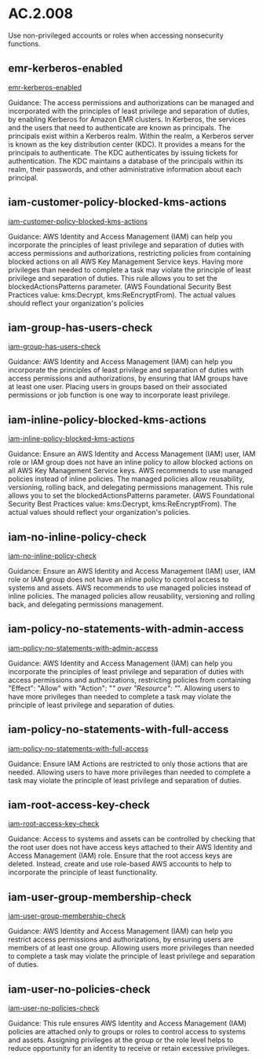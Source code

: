# AC.2.008
Use non-privileged accounts or roles when accessing nonsecurity functions.

##  emr-kerberos-enabled
[emr-kerberos-enabled](https://docs.aws.amazon.com/config/latest/developerguide/emr-kerberos-enabled.html)

Guidance:
The access permissions and authorizations can be managed and incorporated with the principles of least privilege and separation of duties, by enabling Kerberos for Amazon EMR clusters. In Kerberos, the services and the users that need to authenticate are known as principals. The principals exist within a Kerberos realm. Within the realm, a Kerberos server is known as the key distribution center (KDC). It provides a means for the principals to authenticate. The KDC authenticates by issuing tickets for authentication. The KDC maintains a database of the principals within its realm, their passwords, and other administrative information about each principal.

##  iam-customer-policy-blocked-kms-actions
[iam-customer-policy-blocked-kms-actions](https://docs.aws.amazon.com/config/latest/developerguide/iam-customer-policy-blocked-kms-actions.html)

Guidance:
AWS Identity and Access Management (IAM) can help you incorporate the principles of least privilege and separation of duties with access permissions and authorizations, restricting policies from containing blocked actions on all AWS Key Management Service keys. Having more privileges than needed to complete a task may violate the principle of least privilege and separation of duties. This rule allows you to set the blockedActionsPatterns parameter. (AWS Foundational Security Best Practices value: kms:Decrypt, kms:ReEncryptFrom). The actual values should reflect your organization's policies

##  iam-group-has-users-check
[iam-group-has-users-check](https://docs.aws.amazon.com/config/latest/developerguide/iam-group-has-users-check.html)

Guidance:
AWS Identity and Access Management (IAM) can help you incorporate the principles of least privilege and separation of duties with access permissions and authorizations, by ensuring that IAM groups have at least one user. Placing users in groups based on their associated permissions or job function is one way to incorporate least privilege.

##  iam-inline-policy-blocked-kms-actions
[iam-inline-policy-blocked-kms-actions](https://docs.aws.amazon.com/config/latest/developerguide/iam-inline-policy-blocked-kms-actions.html)

Guidance:
Ensure an AWS Identity and Access Management (IAM) user, IAM role or IAM group does not have an inline policy to allow blocked actions on all AWS Key Management Service keys. AWS recommends to use managed policies instead of inline policies. The managed policies allow reusability, versioning, rolling back, and delegating permissions management. This rule allows you to set the blockedActionsPatterns parameter. (AWS Foundational Security Best Practices value: kms:Decrypt, kms:ReEncryptFrom). The actual values should reflect your organization's policies.

##  iam-no-inline-policy-check
[iam-no-inline-policy-check](https://docs.aws.amazon.com/config/latest/developerguide/iam-no-inline-policy-check.html)

Guidance:
Ensure an AWS Identity and Access Management (IAM) user, IAM role or IAM group does not have an inline policy to control access to systems and assets. AWS recommends to use managed policies instead of inline policies. The managed policies allow reusability, versioning and rolling back, and delegating permissions management.

##  iam-policy-no-statements-with-admin-access
[iam-policy-no-statements-with-admin-access](https://docs.aws.amazon.com/config/latest/developerguide/iam-policy-no-statements-with-admin-access.html)

Guidance:
AWS Identity and Access Management (IAM) can help you incorporate the principles of least privilege and separation of duties with access permissions and authorizations, restricting policies from containing "Effect": "Allow" with "Action": "*" over "Resource": "*". Allowing users to have more privileges than needed to complete a task may violate the principle of least privilege and separation of duties.

##  iam-policy-no-statements-with-full-access
[iam-policy-no-statements-with-full-access](https://docs.aws.amazon.com/config/latest/developerguide/iam-policy-no-statements-with-full-access.html)

Guidance:
Ensure IAM Actions are restricted to only those actions that are needed. Allowing users to have more privileges than needed to complete a task may violate the principle of least privilege and separation of duties.

##  iam-root-access-key-check
[iam-root-access-key-check](https://docs.aws.amazon.com/config/latest/developerguide/iam-root-access-key-check.html)

Guidance:
Access to systems and assets can be controlled by checking that the root user does not have access keys attached to their AWS Identity and Access Management (IAM) role. Ensure that the root access keys are deleted. Instead, create and use role-based AWS accounts to help to incorporate the principle of least functionality.

##  iam-user-group-membership-check
[iam-user-group-membership-check](https://docs.aws.amazon.com/config/latest/developerguide/iam-user-group-membership-check.html)

Guidance:
AWS Identity and Access Management (IAM) can help you restrict access permissions and authorizations, by ensuring users are members of at least one group. Allowing users more privileges than needed to complete a task may violate the principle of least privilege and separation of duties.

##  iam-user-no-policies-check
[iam-user-no-policies-check](https://docs.aws.amazon.com/config/latest/developerguide/iam-user-no-policies-check.html)

Guidance:
This rule ensures AWS Identity and Access Management (IAM) policies are attached only to groups or roles to control access to systems and assets. Assigning privileges at the group or the role level helps to reduce opportunity for an identity to receive or retain excessive privileges.
